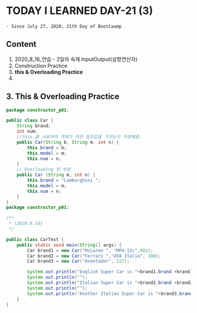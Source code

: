# TODAY I LEARNED DAY-21 (3)
  `- Since July 27, 2020, 21th Day of BootCaamp`
  
## Content
  1. 2020_8_16_연습 - 2일차 숙제 InputOutput(삼항연산자)  
  2. Construction Practice
  3. **this & Overloading Practice**
  4. 
  
## 3. This & Overloading Practice
```java
package constructor_p01;

public class Car {
    String brand;
    int num;
    //this.를 사용하여 객체가 어떤 참조값을 가지는지 지정해줌.
    public Car(String b, String m, int n) {
        this.brand = b;
        this.model = m;
        this.num = n;
    }
    // Overloading 된 부분
    public Car (String m, int n) {
        this.brand = "Lamborghini ";
        this.model = m;
        this.num = n;
    }
}
package constructor_p01;

/**
 * (2020.8.16)
 */

public class CarTest {
    public static void main(String[] args) {
        Car brand1 = new Car("McLaren ", "MP4-12c",001);
        Car brand2 = new Car("Ferrari ","458 Italia", 100);
        Car brand3 = new Car("Aventador", 127);

        System.out.println("English Super Car is "+brand1.brand +brand1.model+"with model No. of : "+brand1.num);
        System.out.println("");
        System.out.println("Italian Super Car is "+brand2.brand +brand2.model+"with model No. of : "+brand2.num);
        System.out.println("");
        System.out.println("Another Italian Super Car is "+brand3.brand + brand3.model + "with model No. of : "+brand3.num);
    }
}
```